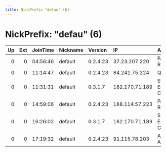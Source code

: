 ```yaml
---
title: NickPrefix "defau" (6)
---
```


# NickPrefix: "defau" (6)

|   Up |   Ext | JoinTime   | Nickname   | Version   | IP             | AS                               | CC   |   ORp |   Dirp | OS      | Contact   |   eFamMembers |
|-----:|------:|:-----------|:-----------|:----------|:---------------|:---------------------------------|:-----|------:|-------:|:--------|:----------|--------------:|
|    0 |     0 | 04:56:46   | default    | 0.2.4.23  | 37.23.207.220  | PJSC Rostelecom                  | ru   |   443 |   9030 | Windows | None      |             1 |
|    0 |     0 | 11:14:47   | default    | 0.2.4.23  | 84.241.75.224  | Quickline AG                     | ch   |   443 |   9030 | Windows | None      |             1 |
|    0 |     0 | 11:31:31   | default    | 0.3.1.7   | 182.170.71.189 | So-net Entertainment Corporation | jp   | 65490 |      0 | Windows | None      |             1 |
|    0 |     0 | 14:59:06   | default    | 0.2.4.23  | 188.114.57.223 | PJSC Rostelecom                  | ru   |   443 |   9030 | Windows | None      |             1 |
|    0 |     0 | 16:26:02   | default    | 0.3.1.7   | 182.170.71.189 | So-net Entertainment Corporation | jp   | 65490 |      0 | Windows | None      |             1 |
|    0 |     0 | 17:19:32   | default    | 0.2.4.23  | 91.115.78.203  | A1 Telekom Austria AG            | at   |   443 |   9030 | Windows | None      |             1 |
